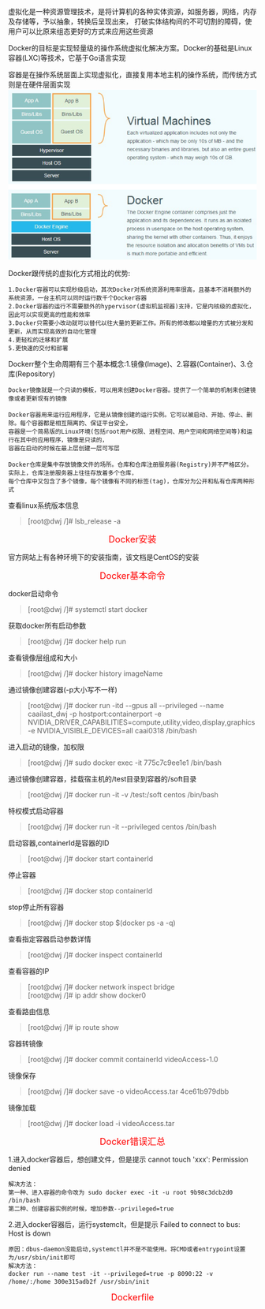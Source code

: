 虚拟化是一种资源管理技术，是将计算机的各种实体资源，如服务器，网络，内存及存储等，予以抽象，转换后呈现出来，
打破实体结构间的不可切割的障碍，使用户可以比原来组态更好的方式来应用这些资源

Docker的目标是实现轻量级的操作系统虚拟化解决方案。Docker的基础是Linux容器(LXC)等技术，它基于Go语言实现

容器是在操作系统层面上实现虚拟化，直接复用本地主机的操作系统，而传统方式则是在硬件层面实现
![image](https://github.com/dwjlw1314/DWJ-PROJECT/raw/master/PictureSource/7.3.1.jpg)

Docker跟传统的虚拟化方式相比的优势:
```
1.Docker容器可以实现秒级启动，其次Docker对系统资源利用率很高，且基本不消耗额外的系统资源，一台主机可以同时运行数千个Docker容器
2.Docker容器的运行不需要额外的hypervisor(虚拟机监视器)支持，它是内核级的虚拟化，因此可以实现更高的性能和效率
3.Docker只需要小改动就可以替代以往大量的更新工作。所有的修改都以增量的方式被分发和更新，从而实现高效的自动化管理
4.更轻松的迁移和扩展
5.更快速的交付和部署
```
Dockerr整个生命周期有三个基本概念:1.镜像(Image)、2.容器(Container)、3.仓库(Repository)
```
Docker镜像就是一个只读的模板，可以用来创建Docker容器。提供了一个简单的机制来创建镜像或者更新现有的镜像

Docker容器用来运行应用程序，它是从镜像创建的运行实例。它可以被启动、开始、停止、删除。每个容器都是相互隔离的、保证平台安全，
容器是一个简易版的Linux环境(包括root用户权限、进程空间、用户空间和网络空间等)和运行在其中的应用程序，镜像是只读的，
容器在启动的时候在最上层创建一层可写层

Docker仓库是集中存放镜像文件的场所。仓库和仓库注册服务器(Registry)并不严格区分。实际上，仓库注册服务器上往往存放着多个仓库，
每个仓库中又包含了多个镜像，每个镜像有不同的标签(tag)，仓库分为公开和私有仓库两种形式
```

查看linux系统版本信息
>[root@dwj /]# lsb_release -a

<font color=#FF0000 size=4> <p align="center">Docker安装</p></font>

官方网站上有各种环境下的安装指南，该文档是CentOS的安装

<font color=#FF0000 size=4> <p align="center">Docker基本命令</p></font>

docker启动命令
>[root@dwj /]# systemctl start docker

获取docker所有启动参数
>[root@dwj /]# docker help run

查看镜像层组成和大小
>[root@dwj /]# docker history imageName

通过镜像创建容器(-p大小写不一样)
>[root@dwj /]# docker run -itd --gpus all --privileged --name caailast_dwj -p hostport:containerport -e NVIDIA_DRIVER_CAPABILITIES=compute,utility,video,display,graphics -e NVIDIA_VISIBLE_DEVICES=all caai0318 /bin/bash

进入启动的镜像，加权限
>[root@dwj /]# sudo docker exec -it 775c7c9ee1e1 /bin/bash

通过镜像创建容器，挂载宿主机的/test目录到容器的/soft目录
>[root@dwj /]# docker run -it -v /test:/soft centos /bin/bash

特权模式启动容器
>[root@dwj /]# docker run -it --privileged centos /bin/bash

启动容器,containerId是容器的ID
>[root@dwj /]# docker start containerId

停止容器
>[root@dwj /]# docker stop containerId

stop停止所有容器
>[root@dwj /]# docker stop $(docker ps -a -q)

查看指定容器启动参数详情
>[root@dwj /]# docker inspect containerId

查看容器的IP
>[root@dwj /]# docker network inspect bridge  <br>
>[root@dwj /]# ip addr show docker0

查看路由信息
>[root@dwj /]# ip route show

容器转镜像
>[root@dwj /]# docker commit containerId videoAccess-1.0

镜像保存
>[root@dwj /]# docker save -o videoAccess.tar 4ce61b979dbb

镜像加载
>[root@dwj /]# docker load -i videoAccess.tar

<font color=#FF0000 size=4> <p align="center">Docker错误汇总</p></font>

1.进入docker容器后，想创建文件，但是提示 cannot touch 'xxx': Permission denied
```
解决方法：
第一种、进入容器的命令改为 sudo docker exec -it -u root 9b98c3dcb2d0 /bin/bash
第二种、创建容器实例的时候，增加参数--privileged=true
```

2.进入docker容器后，运行systemclt，但是提示 Failed to connect to bus: Host is down
```
原因：dbus-daemon没能启动,systemctl并不是不能使用。将CMD或者entrypoint设置为/usr/sbin/init即可
解决方法：
docker run --name test -it --privileged=true -p 8090:22 -v /home/:/home 300e315adb2f /usr/sbin/init
```

<font color=#FF0000 size=4> <p align="center">Dockerfile</p></font>
